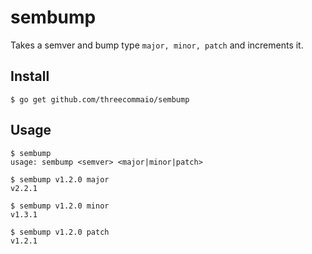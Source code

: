 # sembump
Takes a semver and bump type `major, minor, patch` and increments it.

## Install
```
$ go get github.com/threecommaio/sembump
```

## Usage
```
$ sembump
usage: sembump <semver> <major|minor|patch>

$ sembump v1.2.0 major
v2.2.1

$ sembump v1.2.0 minor
v1.3.1

$ sembump v1.2.0 patch
v1.2.1
```